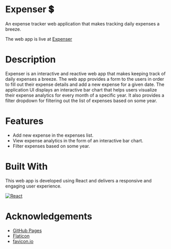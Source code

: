 # Expenser 💲

An expense tracker web application that makes tracking daily expenses a breeze.

The web app is live at [Expenser](https://abhithere.github.io/expenser/)

# Description

Expenser is an interactive and reactive web app that makes keeping track of daily expenses a breeze.
The web app provides a form to the users in order to fill out their expense details and add a new expense for a given date.
The application UI displays an interactive bar chart that helps users visualize their expense analytics for every month of a specific year.
It also provides a filter dropdown for filtering out the list of expenses based on some year.

# Features

* Add new expense in the expenses list.
* View expense analytics in the form of an interactive bar chart.
* Filter expenses based on some year.

# Built With

This web app is developed using React and delivers a responsive and engaging user experience.

[![React][react-shield]][react-url]

# Acknowledgements

* [GitHub Pages](https://pages.github.com)
* [Flaticon](https://www.flaticon.com/)
* [favicon.io](https://favicon.io/)

<!-- REFERENCE VARIABLES -->
[react-shield]: https://img.shields.io/badge/react-%2320232a.svg?style=for-the-badge&logo=react&logoColor=%2361DAFB
[react-url]: https://reactjs.org/
